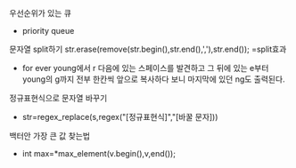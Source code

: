 우선순위가 있는 큐

- priority queue

문자열 split하기
str.erase(remove(str.begin(),str.end(),','),str.end()); =split효과

- for ever young에서 r 다음에 있는 스페이스를 발견하고 그 뒤에 있는 e부터 young의 g까지 전부 한칸씩 앞으로 복사하다 보니 마지막에 있던 ng도 출력된다.

정규표현식으로 문자열 바꾸기

- str=regex_replace(s,regex("[정규표현식]","[바꿀 문자]))

백터안 가장 큰 값 찾는법

- int max=*max_element(v.begin(),v,end());
